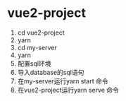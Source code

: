 # vue2-project
 1. cd vue2-project
 2. yarn
 3. cd my-server
 4. yarn
 5. 配置sql环境
 6. 导入database的sql语句
 7. 在my-server运行yarn start 命令
 8. 在vue2-project运行yarn serve 命令
